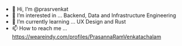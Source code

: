 - 👋 Hi, I’m @prasrvenkat
- 👀 I’m interested in ... Backend, Data and Infrastructure Engineering
- 🌱 I’m currently learning ... UX Design and Rust
- 📫 How to reach me ... https://weareindy.com/profiles/PrasannaRamVenkatachalam

<!---
prasrvenkat/prasrvenkat is a ✨ special ✨ repository because its `README.md` (this file) appears on your GitHub profile.
You can click the Preview link to take a look at your changes.
--->
